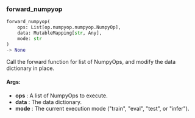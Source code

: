 

### forward_numpyop
```python
forward_numpyop(
	ops: List[op.numpyop.numpyop.NumpyOp],
	data: MutableMapping[str, Any],
	mode: str
)
-> None
```
Call the forward function for list of NumpyOps, and modify the data dictionary in place.


#### Args:

* **ops** :  A list of NumpyOps to execute.
* **data** :  The data dictionary.
* **mode** :  The current execution mode ("train", "eval", "test", or "infer").